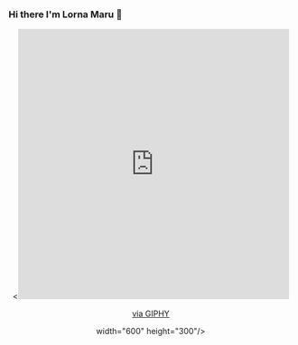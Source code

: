 ### Hi there I'm Lorna Maru 👋

<div align="center">
  <<iframe src="https://giphy.com/embed/n07Zvo9UtALcaw1kA9" width="480" height="480" frameBorder="0" class="giphy-embed" allowFullScreen></iframe><p><a href="https://giphy.com/gifs/Veeam-developing-programing-veeam-n07Zvo9UtALcaw1kA9">via GIPHY</a></p> width="600" height="300"/>
 </div>

<!--
**lornamaru/lornamaru** is a ✨ _special_ ✨ repository because its `README.md` (this file) appears on your GitHub profile.

Here are some ideas to get you started:

- 🔭 I’m currently working on ...
- 🌱 I’m currently learning ...
- 👯 I’m looking to collaborate on ...
- 🤔 I’m looking for help with ...
- 💬 Ask me about ...
- 📫 How to reach me: ...
- 😄 Pronouns: ...
- ⚡ Fun fact: ...
-->
